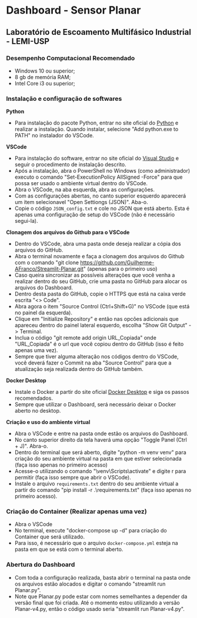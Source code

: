 # Dashboard - Sensor Planar
## Laboratório de Escoamento Multifásico Industrial - LEMI-USP

### Desempenho Computacional Recomendado
- Windows 10 ou superior;
- 8 gb de memória RAM;
- Intel Core i3 ou superior;

### Instalação e configuração de softwares

**Python**
- Para instalação do pacote Python, entrar no site oficial do [Python](https://www.python.org/downloads/windows/) e realizar a instalação. Quando instalar, selecione "Add python.exe to PATH" no instalador do VSCode.

**VSCode**
- Para instalação do software, entrar no site oficial do [Visual Studio](https://code.visualstudio.com/) e seguir o procedimento de instalação descrito.
- Após a instalação, abra o PowerShell no Windows (como administrador) executo o comando "Set-ExecutionPolicy AllSigned -Force" para que possa ser usado o ambiente virtual dentro do VSCode.
- Abra o VSCode, na aba esquerda, abra as configurações.
- Com as configurações abertas, no canto superior esquerdo aparecerá um item selecionavel "Open Settiongs (JSON)". Aba-o.
- Copie o código `JSON_config.txt` e cole no JSON que está aberto. Esta é apenas uma configuração de setup do VSCode (não é necessário segui-la).

**Clonagem dos arquivos do Github para o VSCode**
- Dentro do VSCode, abra uma pasta onde deseja realizar a cópia dos arquivos do GitHub.
- Abra o terminal novamente e faça a clonagem dos arquivos do Github com o comando "git clone https://github.com/Guilherme-AFranco/Streamlit-Planar.git" (apenas para o primeiro uso)
- Caso queira sincronizar as possíveis alterações que você venha a realizar dentro do seu GitHub, crie uma pasta no GitHub para alocar os arquivos do Dashboard.
- Dentro desta pasta do GitHub, copie o HTTPS que está na caixa verde escrita "<> Code".
- Abra agora o item "Source Control (Ctrl+Shift+G)" no VSCode (que está no painel da esquerda).
- Clique em "Initialize Repository" e então nas opcões adicionais que apareceu dentro do painel lateral esquerdo, escolha "Show Git Output" -> Terminal.
- Inclua o código "git remote add origin URL_Copiada" onde "URL_Copiada" é o url que você copiou dentro do GitHub (isso é feito apenas uma vez).
- Sempre que tiver alguma alteração nos códigos dentro do VSCode, você deverá fazer o Commit na aba "Source Control" para que a atualização seja realizada dentro do GitHub também.

**Docker Desktop**
- Instale o Docker a partir do site oficial [Docker Desktop](https://www.docker.com/products/docker-desktop/) e siga os passos recomendados.
- Sempre que utilizar o Dashboard, será necessário deixar o Docker aberto no desktop.

**Criação e uso do ambiente virtual**
- Abra o VSCode e entre na pasta onde estão os arquivos do Dashboard.
- No canto superior direito da tela haverá uma opção "Toggle Panel (Ctrl + J)". Abra-o.
- Dentro do terminal que será aberto, digite "python -m venv venv" para criação do seu ambiente virtual na pasta em que estiver selecionada (faça isso apenas no primeiro acesso)
- Acesse-o utilizando o comando "\venv\Scripts\activate" e digite r para permitir (faça isso sempre que abrir o VSCode).
- Instale o arquivo `requirements.txt` dentro do seu ambiente virtual a partir do comando "pip install -r .\requirements.txt" (faça isso apenas no primeiro acesso).

### Criação do Container (Realizar apenas uma vez)
- Abra o VSCode
- No terminal, execute "docker-compose up -d" para criação do Container que será utilizado.
- Para isso, é necessário que o arquivo `docker-compose.yml` esteja na pasta em que se está com o terminal aberto.

### Abertura do Dashboard
- Com toda a configuração realizada, basta abrir o terminal na pasta onde os arquivos estão alocados e digitar o comando "streamlit run Planar.py".
- Note que Planar.py pode estar com nomes semelhantes a depender da versão final que foi criada. Até o momento estou utilizando a versão Planar-v4.py, então o código usado seria "streamlit run Planar-v4.py".
  

